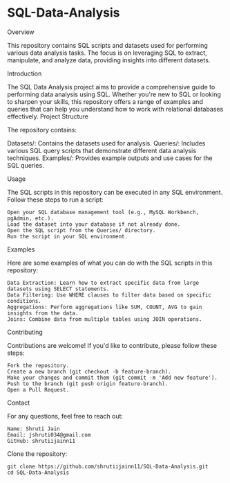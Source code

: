 # SQL-Data-Analysis

Overview

This repository contains SQL scripts and datasets used for performing various data analysis tasks. The focus is on leveraging SQL to extract, manipulate, and analyze data, providing insights into different datasets.

Introduction

The SQL Data Analysis project aims to provide a comprehensive guide to performing data analysis using SQL. Whether you're new to SQL or looking to sharpen your skills, this repository offers a range of examples and queries that can help you understand how to work with relational databases effectively.
Project Structure

The repository contains:

Datasets/: Contains the datasets used for analysis.
Queries/: Includes various SQL query scripts that demonstrate different data analysis techniques.
Examples/: Provides example outputs and use cases for the SQL queries.


Usage

The SQL scripts in this repository can be executed in any SQL environment. Follow these steps to run a script:

    Open your SQL database management tool (e.g., MySQL Workbench, pgAdmin, etc.).
    Load the dataset into your database if not already done.
    Open the SQL script from the Queries/ directory.
    Run the script in your SQL environment.

Examples

Here are some examples of what you can do with the SQL scripts in this repository:

    Data Extraction: Learn how to extract specific data from large datasets using SELECT statements.
    Data Filtering: Use WHERE clauses to filter data based on specific conditions.
    Aggregations: Perform aggregations like SUM, COUNT, AVG to gain insights from the data.
    Joins: Combine data from multiple tables using JOIN operations.

Contributing

Contributions are welcome! If you'd like to contribute, please follow these steps:

    Fork the repository.
    Create a new branch (git checkout -b feature-branch).
    Make your changes and commit them (git commit -m 'Add new feature').
    Push to the branch (git push origin feature-branch).
    Open a Pull Request.

Contact

For any questions, feel free to reach out:

    Name: Shruti Jain
    Email: jshruti034@gmail.com
    GitHub: shrutiijainn11

Clone the repository:

    git clone https://github.com/shrutiijainn11/SQL-Data-Analysis.git
    cd SQL-Data-Analysis
